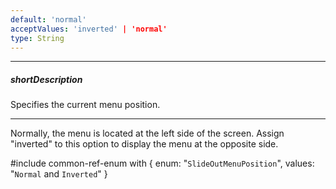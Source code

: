 ```yaml
---
default: 'normal'
acceptValues: 'inverted' | 'normal'
type: String
---
```

---
##### shortDescription
Specifies the current menu position.

---
Normally, the menu is located at the left side of the screen. Assign "inverted" to this option to display the menu at the opposite side.

#include common-ref-enum with {
    enum: "`SlideOutMenuPosition`",
    values: "`Normal` and `Inverted`"
}